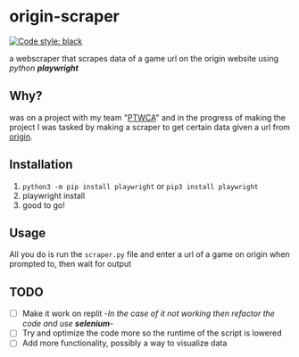 # origin-scraper
[![Code style: black](https://img.shields.io/badge/code%20style-black-000000.svg)](https://github.com/psf/black)


a webscraper that scrapes data of a game url on the origin website using _python **playwright**_

## Why?
was on a project with my team "[PTWCA](https://github.com/PTWCA)" and in the progress of making the project 
I was tasked by making a scraper to get certain data given a url from [origin](https://origin.com).

## Installation
1. `python3 -m pip install playwright` or `pip3 install playwright`
2. playwright install
3. good to go!

## Usage
All you do is run the `scraper.py` file and enter a url of a game on origin when prompted to, then wait for output

## TODO
- [ ] Make it work on replit -_In the case of it not working then refactor the code and use **selenium**_-
- [ ] Try and optimize the code more so the runtime of the script is lowered
- [ ] Add more functionality, possibly a way to visualize data
